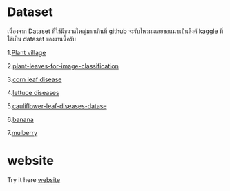 # Dataset
เนื่องจาก Dataset ที่ใช้มีขนาดใหญ่มากเกินที่ github จะรับไหวผมเลยขอเเนบเป็นลิ้งค์ kaggle ที่ใช้เป็น dataset ของงานนี้ครับ

1.[Plant village](https://www.kaggle.com/datasets/arjuntejaswi/plant-village)

2.[plant-leaves-for-image-classification](https://www.kaggle.com/datasets/csafrit2/plant-leaves-for-image-classification/data)

3.[corn leaf disease](https://www.kaggle.com/datasets/ndisan/corn-leaf-disease)

4.[lettuce diseases](https://www.kaggle.com/datasets/ashishjstar/lettuce-diseases)

5.[cauliflower-leaf-diseases-datase](https://www.kaggle.com/datasets/jocelyndumlao/cauliflower-leaf-diseases-datase)

6.[banana](https://www.kaggle.com/datasets/shifatearman/bananalsd)

7.[mulberry](https://www.kaggle.com/datasets/nahiduzzaman13/mulberry-leaf-dataset?select=Mulberry+Data)


# website
Try it here
[website](https://plant-disease-classifications.streamlit.app/)
